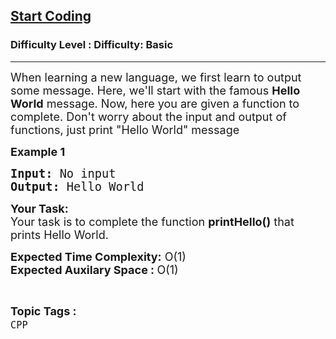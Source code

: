 <h2><a href="https://www.geeksforgeeks.org/problems/start-coding/1?page=1&category=CPP&sortBy=submissions">Start Coding</a></h2><h3>Difficulty Level : Difficulty: Basic</h3><hr><div class="problems_problem_content__Xm_eO"><p><span style="font-size: 18px;">When learning a new language, we first learn to output some message. Here, we'll start with the famous <strong>Hello World</strong> message. Now, here you are given a function to complete. Don't worry about the input and output of functions, just print "Hello World" message&nbsp;</span></p>
<p><span style="font-size: 18px;"><strong>Example 1</strong></span></p>
<pre><span style="font-size: 14pt;"><strong>Input:</strong> No input<br><strong>Output:</strong> Hello World</span></pre>
<p><span style="font-size: 18px;"><strong>Your Task:</strong><br>Your task is to complete the function <strong>printHello()</strong> that prints Hello World.</span></p>
<p><span style="font-size: 18px;"><strong>Expected Time Complexity:</strong> O(1)<br><strong>Expected Auxilary Space : </strong>O(1)</span></p></div><br><p><span style=font-size:18px><strong>Topic Tags : </strong><br><code>CPP</code>&nbsp;